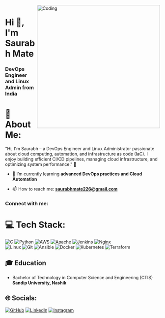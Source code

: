 

<img align="right" alt="Coding" width="400" src="[https://raw.githubusercontent.com/akndmr/akndmr/main/coding.gi](https://38.media.tumblr.com/b280a388fc5c8b88a78912b47e482af6/tumblr_n7sb7eI5zg1sfhzt8o1_500.gif)f">
<h1 align="left">Hi 👋, I'm Saurabh Mate</h1>
<h3 align="left">DevOps Engineer and Linux Admin from India</h3>

# 💫 About Me:
"Hi, I'm Saurabh – a DevOps Engineer and Linux Administrator passionate about cloud computing, automation, and infrastructure as code (IaC). I enjoy building efficient CI/CD pipelines, managing cloud infrastructure, and optimizing system performance." 🚀

- 🌱 I’m currently learning **advanced DevOps practices and Cloud Automation**

- 📫 How to reach me: **saurabhmate226@gmail.com**

<h3 align="left">Connect with me:</h3>
<p align="left">
</p>

# 💻 Tech Stack:
![C](https://img.shields.io/badge/c-%2300599C.svg?style=for-the-badge&logo=c&logoColor=white) 
![Python](https://img.shields.io/badge/python-3670A0?style=for-the-badge&logo=python&logoColor=ffdd54) 
![AWS](https://img.shields.io/badge/AWS-%23FF9900.svg?style=for-the-badge&logo=amazon-aws&logoColor=white) 
![Apache](https://img.shields.io/badge/apache-%23D42029.svg?style=for-the-badge&logo=apache&logoColor=white) 
![Jenkins](https://img.shields.io/badge/jenkins-%232C5263.svg?style=for-the-badge&logo=jenkins&logoColor=white) 
![Nginx](https://img.shields.io/badge/nginx-%23009639.svg?style=for-the-badge&logo=nginx&logoColor=white)  
![Linux](https://img.shields.io/badge/Linux-FCC624?style=for-the-badge&logo=linux&logoColor=black) 
![Git](https://img.shields.io/badge/Git-fc6d26?style=for-the-badge&logo=git&logoColor=white) 
![Ansible](https://img.shields.io/badge/ansible-%231A1918.svg?style=for-the-badge&logo=ansible&logoColor=white) 
![Docker](https://img.shields.io/badge/docker-%230db7ed.svg?style=for-the-badge&logo=docker&logoColor=white) 
![Kubernetes](https://img.shields.io/badge/kubernetes-%23326ce5.svg?style=for-the-badge&logo=kubernetes&logoColor=white) 
![Terraform](https://img.shields.io/badge/terraform-%235835CC.svg?style=for-the-badge&logo=terraform&logoColor=white)

## 🎓 Education
- Bachelor of Technology in Computer Science and Engineering (CTIS)  
  **Sandip University, Nashik**  

## 🌐 Socials:
[![GitHub](https://img.shields.io/badge/GitHub-%2312100E.svg?logo=github&logoColor=white)](https://github.com/saurabh-mate) 
[![LinkedIn](https://img.shields.io/badge/LinkedIn-%230077B5.svg?logo=linkedin&logoColor=white)](https://www.linkedin.com/in/saurabh-mate-44ba39322) 
[![Instagram](https://img.shields.io/badge/Instagram-%23E4405F.svg?logo=Instagram&logoColor=white)](https://www.instagram.com/100rabh___143?igsh=cGZtdnplejlpd3Vw)

